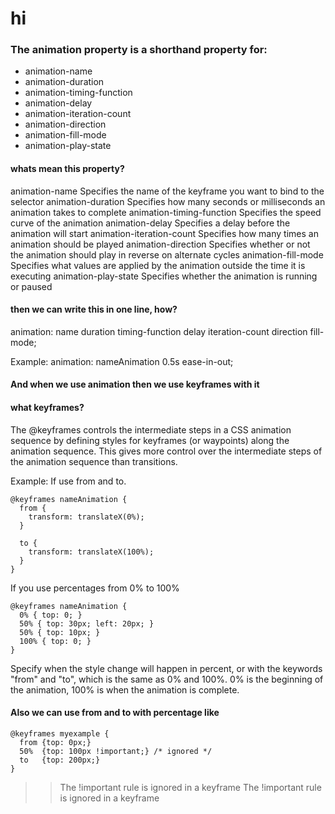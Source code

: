 # hi





### The animation property is a shorthand property for:

- animation-name
- animation-duration
- animation-timing-function
- animation-delay
- animation-iteration-count
- animation-direction
- animation-fill-mode
- animation-play-state

#### whats mean this property?


animation-name	Specifies the name of the keyframe you want to bind to the selector
animation-duration	Specifies how many seconds or milliseconds an animation takes to complete
animation-timing-function	Specifies the speed curve of the animation
animation-delay	Specifies a delay before the animation will start
animation-iteration-count	Specifies how many times an animation should be played
animation-direction	Specifies whether or not the animation should play in reverse on alternate cycles
animation-fill-mode	Specifies what values are applied by the animation outside the time it is executing
animation-play-state	Specifies whether the animation is running or paused

#### then we can write this in one line, how?
 
animation: name duration timing-function delay iteration-count direction fill-mode;

Example: 
animation: nameAnimation 0.5s ease-in-out;


#### And when we use animation then we use keyframes with it
#### what keyframes?

The @keyframes controls the intermediate steps in a CSS animation sequence by defining styles for keyframes (or waypoints) along the animation sequence. This gives more control over the intermediate steps of the animation sequence than transitions.

Example: 
If use from and to.
```
@keyframes nameAnimation {
  from {
    transform: translateX(0%);
  }

  to {
    transform: translateX(100%);
  }
}
```

If you use percentages from 0% to 100%
```
@keyframes nameAnimation {
  0% { top: 0; }
  50% { top: 30px; left: 20px; }
  50% { top: 10px; }
  100% { top: 0; }
}
```

Specify when the style change will happen in percent, or with the keywords "from" and "to", which is the same as 0% and 100%. 0% is the beginning of the animation, 100% is when the animation is complete.

#### Also we can use from and to with percentage like

```
@keyframes myexample {
  from {top: 0px;}
  50%  {top: 100px !important;} /* ignored */
  to   {top: 200px;}
}
```

>> The !important rule is ignored in a keyframe
> The !important rule is ignored in a keyframe




